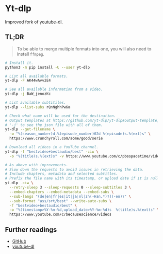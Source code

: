 # Yt-dlp

Improved fork of [youtube-dl].

## TL;DR

> To be able to merge multiple formats into one, you will also need to install `ffmpeg`.

```sh
# Install it.
python3 -m pip install -U --user yt-dlp

# List all available formats.
yt-dlp -F AK44wAvv2E4

# See all available information from a video.
yt-dlp -j BaW_jenozKc

# List available subtitiles.
yt-dlp --list-subs rQnNghhPw6o

# Check what name will be used for the destination.
# Output templates at https://github.com/yt-dlp/yt-dlp#output-template, or use
# '-j' to see the json file with all of them.
yt-dlp --get-filename \
  -o "%(season_number)d.%(episode_number)02d %(episode)s.%(ext)s" \
  https://www.crunchyroll.com/some/good/serie

# Download all videos in a YouTube channel.
yt-dlp -f "bestvideo+bestaudio/best" -ciw \
  -o "%(title)s.%(ext)s" -v https://www.youtube.com/c/pbsspacetime/videos

# As above with improvements.
# Slow down the requests to avoid issues in retrieving the data.
# Include chapters, metadata and selected subtitles.
# Prefix the file name with its timestamp, or upload date if it is null.
yt-dlp -ciw \
  --retry-sleep 3 --sleep-requests 0 --sleep-subtitles 3 \
  --embed-chapters --embed-metadata --embed-subs \
  --sub-langs "(de|en|fr|es|it|ja|nl|zh(-Han.*)?)(-en)?" \
  --sub-format "ass/srt/best" --write-auto-subs \
  -f "bestvideo+bestaudio/best" \
  -o "%(timestamp>%Y-%m-%d,upload_date>%Y-%m-%d)s  %(title)s.%(ext)s" \
  https://www.youtube.com/c/becausescience/videos
```

## Further readings

- [GitHub]
- [youtube-dl]

[youtube-dl]: youtube-dl.md

[github]: https://github.com/yt-dlp/yt-dlp
